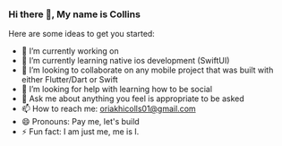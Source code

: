 ### Hi there 👋, My name is Collins


Here are some ideas to get you started:

- 🔭 I’m currently working on 
- 🌱 I’m currently learning native ios development (SwiftUI)
- 👯 I’m looking to collaborate on any mobile project that was built with either Flutter/Dart or Swift
- 🤔 I’m looking for help with learning how to be social
- 💬 Ask me about anything you feel is appropriate to be asked
- 📫 How to reach me: oriakhicolls01@gmail.com
- 😄 Pronouns: Pay me, let's build
- ⚡ Fun fact: I am just me, me is I.

